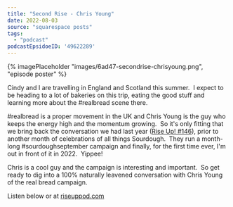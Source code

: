 ```yaml
---
title: "Second Rise - Chris Young"
date: 2022-08-03
source: "squarespace posts"
tags: 
  - "podcast"
podcastEpsidoeID: '49622289'
---
```

{% imagePlaceholder "images/6ad47-secondrise-chrisyoung.png", "episode poster" %}

Cindy and I are travelling in England and Scotland this summer.  I expect to be heading to a lot of bakeries on this trip, eating the good stuff and learning more about the #realbread scene there. 

#realbread is a proper movement in the UK and Chris Young is the guy who keeps the energy high and the momentum growing.  So it's only fitting that we bring back the conversation we had last year ([Rise Up! #146](http://riseuppod.com/rise-up-146-chris-young)), prior to another month of celebrations of all things Sourdough.  They run a month-long #sourdoughseptember campaign and finally, for the first time ever, I'm out in front of it in 2022.  Yippee!

Chris is a cool guy and the campaign is interesting and important.  So get ready to dig into a 100% naturally leavened conversation with Chris Young of the real bread campaign.

Listen below or at [riseuppod.com](http://riseuppod.com/second-rise-chris-young-of-the-real-bread-campaign)
